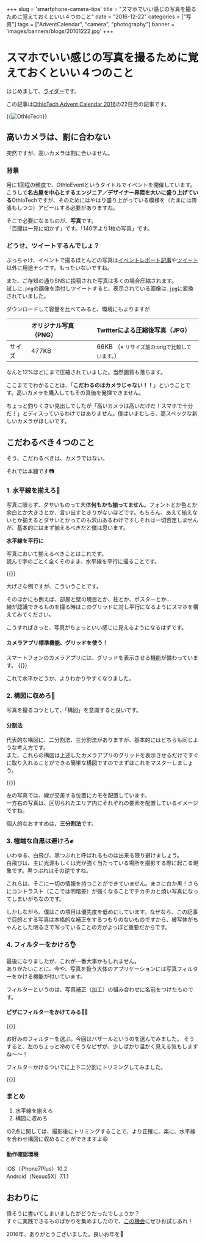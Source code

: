 +++
slug = 'smartphone-camera-tips'
title = "スマホでいい感じの写真を撮るために覚えておくといい４つのこと"
date = "2016-12-22"
categories = ["写真"]
tags = ["AdventCalendar", "camera", "photography"]
banner = 'images/banners/blogs/20161222.jpg'
+++

# スマホでいい感じの写真を撮るために覚えておくといい４つのこと

はじめまして、[ライダー](https://twitter.com/mtmtkzm)です。

この記事は[OthloTech Advent Calendar 2016](http://qiita.com/advent-calendar/2016/othlotech)の22日目の記事です。

{{<image src="/images/blogs/20161222/banner.jpg"  alt="OthloTech" >}}

## 高いカメラは、割に合わない
突然ですが、高いカメラは割に合いません。

### 背景
月に1回程の頻度で、OthloEventというタイトルでイベントを開催しています。こうして**名古屋を中心とするエンジニア／デザイナー界隈を大いに盛り上げている**OthloTechですが、そのためにはやはり盛り上がっている模様を（たまには誇張もしつつ）アピールする必要がありますね。

そこで必要になるものが、**写真**です。  
「百聞は一見に如かず」です。「140字より1枚の写真」です。

### どうせ、ツイートするんでしょ？
ぶっちゃけ、イベントで撮るほとんどの写真は[イベントレポート記事](http://www.othlo.tech/events/)や[ツイート](https://twitter.com/othlotech)以外に用途ナシです。もったいないですね。

また、ご存知の通りSNSに投稿された写真は多くの場合圧縮されます。  
試しに`.png`の画像を添付しツイートすると、表示されている画像は`.jpg`に変換されていました。

ダウンロードして容量を比べてみると、環境にもよりますが

||オリジナル写真（PNG）|Twitterによる圧縮後写真（JPG）|
|:---|:---|:---|
|サイズ|477KB|66KB （<small>※ リサイズ前の:origで比較しています。</small>）|

なんと12%ほどにまで圧縮されていました。当然画質も落ちます。

ここまででわかることは、「**こだわるのはカメラじゃない！！**」ということです。高いカメラを購入してもその真価を発揮できません。

ちょっと釣りくさい見出しでしたが「高いカメラは高いだけだ！スマホで十分だ！」とディスっているわけではありません。僕はいまむしろ、高スペックな新しいカメラがほしいです。

## こだわるべき４つのこと

そう、こだわるべきは、カメラではない。

それでは本題です📷

### 1. 水平線を揃えろ👏
写真に限らず、ダサいものって大体**何もかも揃ってません**。フォントとか色とか余白とか大きさとか、言い出すときりがないほどです。もちろん、あえて揃えないとか揃えるとダサいとかってのも沢山あるわけですしそれは一切否定しませんが、基本的にはまず揃えるべきだと僕は思います。

**水平線を平行に**

写真において揃えるべきことはこれです。  
読んで字のごとく全くそのまま、水平線を平行に撮ることです。

{{<image src="/images/blogs/20161222/tilt.jpg"  alt="" >}}

大げさな例ですが、こういうことです。

そのほかにも例えば、部屋と壁の境目とか、柱とか、ポスターとか...  
線が認識できるものを撮る時はこのグリッドに対し平行になるようにスマホを構えてみてください。

こうすればきっと、写真がちょっといい感じに見えるようになるはずです。

#### カメラアプリ標準機能、グリッドを使う！
スマートフォンのカメラアプリには、グリッドを表示させる機能が備わっています。
{{<image src="/images/blogs/20161222/show-grid.jpg"  alt="" >}}

これで水平かどうか、よりわかりやすくなりました。

### 2. 構図に収めろ💪
写真を撮るコツとして、「構図」を意識すると良いです。

#### 分割法
代表的な構図に、二分割法、三分割法がありますが、基本的にはどちらも同じような考え方です。  
また、これらの構図は上述したカメラアプリのグリッドを表示させるだけですぐに取り入れることができる簡単な構図ですのでまずはこれをマスターしましょう。

{{<image src="/images/blogs/20161222/composition-div.jpg"  alt="" >}}

左の写真では、線が交差する位置にカモを配置しています。  
一方右の写真は、区切られたエリア内にそれぞれの要素を配置しているイメージですね。

個人的なおすすめは、**三分割法**です。

### 3. 極端な白黒は避けろ✊
いわゆる、白飛び、黒つぶれと呼ばれるものは出来る限り避けましょう。  
白飛びは、主に光源もしくは光が強く当たっている場所を撮影する際に起こる現象です。黒つぶれはその逆ですね。

これらは、そこに一切の情報を持つことができていません。まさに白か黒！さらにコントラスト（ここでは明暗差）が強くなることでチカチカと煩い写真になってしまいがちなのです。

しかしながら、僕はこの項目は優先度を低めにしています。なぜなら、この記事で目的とする写真は本格的な補正をするつもりのないものですから、被写体がちゃんとした明るさで写っていることの方がよっぽど重要だからです。


### 4. フィルターをかけろ👌
最後になりましたが、これが一番大事かもしれません。  
ありがたいことに、今や、写真を扱う大体のアプリケーションには写真フィルターをかける機能が付いています。

フィルターというのは、写真補正（加工）の組み合わせに名前をつけたものです。

#### ピザにフィルターをかけてみる🍕🍻


{{<image src="/images/blogs/20161222/filtering.jpg"  alt="" >}}

お好みのフィルターを選ぶ。今回はバザールというのを選んでみました。
そうすると、左のちょっと冷めてそうなピザが、少しばかり温かく見える気もしますね〜〜！

フィルターかけるついでに上下二分割にトリミングしてみました。

{{<image src="/images/blogs/20161222/pizza.jpg"  alt="" >}}

### まとめ
1. 水平線を揃えろ
2. 構図に収めろ  

の2点に関しては、撮影後にトリミングすることで、より正確に、楽に、水平線を合わせ構図に収めることができますよ😆

#### 動作確認環境
iOS（iPhone7Plus）10.2  
Android（Nexus5X）7.1.1

## おわりに
偉そうに書いてしまいましたがどうだったでしょうか？  
すぐに実践できるものばかりを集めましたので、[この機会](https://othlotech.connpass.com/event/45888/)にぜひお試しあれ！

2016年、ありがとうございました。良いお年を🎍
